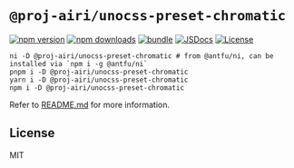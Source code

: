 # `@proj-airi/unocss-preset-chromatic`

[![npm version][npm-version-src]][npm-version-href]
[![npm downloads][npm-downloads-src]][npm-downloads-href]
[![bundle][bundle-src]][bundle-href]
[![JSDocs][jsdocs-src]][jsdocs-href]
[![License][license-src]][license-href]

```shell
ni -D @proj-airi/unocss-preset-chromatic # from @antfu/ni, can be installed via `npm i -g @antfu/ni`
pnpm i -D @proj-airi/unocss-preset-chromatic
yarn i -D @proj-airi/unocss-preset-chromatic
npm i -D @proj-airi/unocss-preset-chromatic
```

Refer to [README.md](https://github.com/proj-airi/chromatic/blob/main/README.md) for more information.

## License

MIT

[npm-version-src]: https://img.shields.io/npm/v/@proj-airi/unocss-preset-chromatic?style=flat&colorA=080f12&colorB=#ec92ad
[npm-version-href]: https://npmjs.com/package/@proj-airi/unocss-preset-chromatic
[npm-downloads-src]: https://img.shields.io/npm/dm/@proj-airi/unocss-preset-chromatic?style=flat&colorA=080f12&colorB=#ec92ad
[npm-downloads-href]: https://npmjs.com/package/@proj-airi/unocss-preset-chromatic
[bundle-src]: https://img.shields.io/bundlephobia/minzip/@proj-airi/unocss-preset-chromatic?style=flat&colorA=080f12&colorB=#ec92ad&label=minzip
[bundle-href]: https://bundlephobia.com/result?p=@proj-airi/unocss-preset-chromatic
[license-src]: https://img.shields.io/github/license/proj-airi/chromatic.svg?style=flat&colorA=080f12&colorB=#ec92ad
[license-href]: https://github.com/proj-airi/chromatic/blob/main/LICENSE
[jsdocs-src]: https://img.shields.io/badge/jsdocs-reference-080f12?style=flat&colorA=080f12&colorB=#ec92ad
[jsdocs-href]: https://www.jsdocs.io/package/@proj-airi/unocss-preset-chromatic
